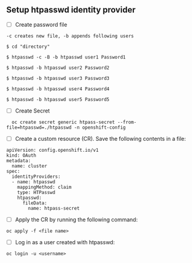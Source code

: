 ## Setup htpasswd identity provider 



- [ ]    Create password file
```
-c creates new file, -b appends following users
```
```
$ cd "directory"

$ htpasswd -c -B -b htpasswd user1 Password1

$ htpasswd -b htpasswd user2 Password2

$ htpasswd -b htpasswd user3 Password3

$ htpasswd -b htpasswd user4 Password4

$ htpasswd -b htpasswd user5 Password5
```

- [ ]    Create Secret

```
  oc create secret generic htpass-secret --from-file=htpasswd=./htpasswd -n openshift-config
```

- [ ]    Create a custom resource (CR). Save the following contents in a file:
```  
apiVersion: config.openshift.io/v1
kind: OAuth
metadata:
  name: cluster
spec:
  identityProviders:
  - name: htpasswd
    mappingMethod: claim
    type: HTPasswd
    htpasswd:
      fileData:
        name: htpass-secret
```

- [ ]    Apply the CR by running the following command:
```
oc apply -f <file name>
```

- [ ]    Log in as a user created with htpasswd:
```
oc login -u <username>
```
